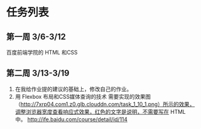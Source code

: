# 任务列表
## 第一周 3/6-3/12
百度前端学院的 HTML 和CSS

## 第二周 3/13-3/19
1. 在我给作业提的建议的基础上，修改自己的作业。
1. 用 Flexbox 布局和CSS媒体查询的技术
需要实现的效果图（http://7xrp04.com1.z0.glb.clouddn.com/task_1_10_1.png）所示的效果，调整浏览器宽度查看响应式效果，红色的文字是说明，不需要写在 HTML 中。  http://ife.baidu.com/course/detail/id/114

